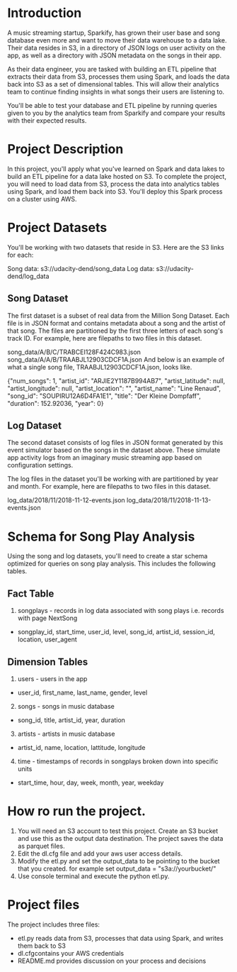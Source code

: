 # Introduction
A music streaming startup, Sparkify, has grown their user base and song database even more and want to move their data warehouse to a data lake. Their data resides in S3, in a directory of JSON logs on user activity on the app, as well as a directory with JSON metadata on the songs in their app.

As their data engineer, you are tasked with building an ETL pipeline that extracts their data from S3, processes them using Spark, and loads the data back into S3 as a set of dimensional tables. This will allow their analytics team to continue finding insights in what songs their users are listening to.

You'll be able to test your database and ETL pipeline by running queries given to you by the analytics team from Sparkify and compare your results with their expected results.

# Project Description
In this project, you'll apply what you've learned on Spark and data lakes to build an ETL pipeline for a data lake hosted on S3. To complete the project, you will need to load data from S3, process the data into analytics tables using Spark, and load them back into S3. You'll deploy this Spark process on a cluster using AWS.


# Project Datasets
You'll be working with two datasets that reside in S3. Here are the S3 links for each:

 Song data: s3://udacity-dend/song_data
 Log data: s3://udacity-dend/log_data
## Song Dataset
The first dataset is a subset of real data from the Million Song Dataset. Each file is in JSON format and contains metadata about a song and the artist of that song. The files are partitioned by the first three letters of each song's track ID. For example, here are filepaths to two files in this dataset.

song_data/A/B/C/TRABCEI128F424C983.json
song_data/A/A/B/TRAABJL12903CDCF1A.json
And below is an example of what a single song file, TRAABJL12903CDCF1A.json, looks like.

{"num_songs": 1, "artist_id": "ARJIE2Y1187B994AB7", "artist_latitude": null, "artist_longitude": null, "artist_location": "", "artist_name": "Line Renaud", "song_id": "SOUPIRU12A6D4FA1E1", "title": "Der Kleine Dompfaff", "duration": 152.92036, "year": 0}
## Log Dataset
The second dataset consists of log files in JSON format generated by this event simulator based on the songs in the dataset above. These simulate app activity logs from an imaginary music streaming app based on configuration settings.

The log files in the dataset you'll be working with are partitioned by year and month. For example, here are filepaths to two files in this dataset.

log_data/2018/11/2018-11-12-events.json
log_data/2018/11/2018-11-13-events.json


# Schema for Song Play Analysis
Using the song and log datasets, you'll need to create a star schema optimized for queries on song play analysis. This includes the following tables.

## Fact Table
1. songplays - records in log data associated with song plays i.e. records with page NextSong
- songplay_id, start_time, user_id, level, song_id, artist_id, session_id, location, user_agent
## Dimension Tables
1. users - users in the app
- user_id, first_name, last_name, gender, level
2. songs - songs in music database
- song_id, title, artist_id, year, duration
3. artists - artists in music database
- artist_id, name, location, lattitude, longitude
4. time - timestamps of records in songplays broken down into specific units
- start_time, hour, day, week, month, year, weekday

# How ro run the project.
1. You will need an S3 account to test this project. Create an S3 bucket and use this as the output data destination. The project saves the data as parquet files.
2. Edit the dl.cfg file and add your aws user access details.
3. Modify the etl.py and set the  output_data  to be pointing to the bucket that you created. for example set output_data = "s3a://yourbucket/"
4. Use console terminal and execute the python etl.py.

# Project files
The project includes three files:

- etl.py reads data from S3, processes that data using Spark, and writes them back to S3
- dl.cfgcontains your AWS credentials
- README.md provides discussion on your process and decisions

